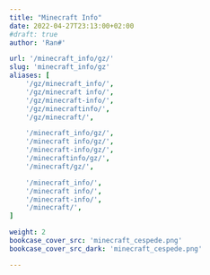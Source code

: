 ```yaml
---
title: "Minecraft Info"
date: 2022-04-27T23:13:00+02:00
#draft: true
author: 'Ran#'

url: '/minecraft_info/gz/'
slug: 'minecraft_info/gz'
aliases: [
    '/gz/minecraft_info/',
    '/gz/minecraft info/',
    '/gz/minecraft-info/',
    '/gz/minecraftinfo/',
    '/gz/minecraft/',

    '/minecraft_info/gz/',
    '/minecraft info/gz/',
    '/minecraft-info/gz/',
    '/minecraftinfo/gz/',
    '/minecraft/gz/',

    '/minecraft_info/',
    '/minecraft info/',
    '/minecraft-info/',
    '/minecraft/',
]

weight: 2
bookcase_cover_src: 'minecraft_cespede.png'
bookcase_cover_src_dark: 'minecraft_cespede.png'

---
```

